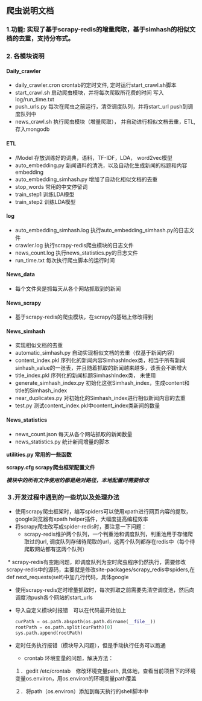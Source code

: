 
## 爬虫说明文档

### 1.功能: 实现了基于scrapy-redis的增量爬取，基于simhash的相似文档的去重，支持分布式。

### 2. 各模块说明
#### Daily_crawler
* daily_crawler.cron  crontab的定时文件, 定时运行start_crawl.sh脚本
* start_crawl.sh 启动爬虫模块，并将每次爬取所花费的时间 写入 log/run_time.txt
* push_urls.py 每次在爬虫之前运行，清空调度队列，并将start_url push到调度队列中
* news_crawl.sh 执行爬虫模块（增量爬取）， 并自动进行相似文档去重，ETL, 存入mongodb

#### ETL
* /Model 存放训练好的词典，语料，TF-IDF，LDA， word2vec模型
* auto_embedding.py 新闻语料的清洗，以及自动化生成新闻的标题和内容embedding
* auto_embedding_simhash.py 增加了自动化相似文档的去重
* stop_words 常用的中文停留词
* train_step1 训练LDA模型
* train_step2 训练LDA模型

#### log
* auto_embedding_simhash.log 执行auto_embedding_simhash.py的日志文件
* crawler.log 执行scrapy-redis爬虫模块的日志文件
* news_count.log 执行news_statistics.py的日志文件
* run_time.txt 每次执行爬虫脚本的运行时间

#### News_data
* 每个文件夹是抓每天从各个网站抓取到的新闻

#### News_scrapy
* 基于scrapy-redis的爬虫模块，在scrapy的基础上修改得到

#### News_simhash
* 实现相似文档的去重
* automatic_simhash.py 自动实现相似文档的去重（仅基于新闻内容）
* content_index.pkl 序列化的新闻内容SimhashIndex类，相当于所有新闻sinhash_value的一张表，并且随着抓取的新闻越来越多，该表会不断增大
* title_index.pkl 序列化的新闻标题SimhashIndex类， 未使用
* generate_simhash_index.py 初始化这张Simhash_index，生成content和title的Simhash_index
* near_duplicates.py 对初始化的Simhash_index进行相似新闻内容的去重
* test.py 测试content_index.pkl中content_index类新闻的数量

#### News_statistics
* news_count.json 每天从各个网站抓取的新闻数量
* news_statistics.py  统计新闻增量的脚本


**utilities.py 常用的一些函数**

**scrapy.cfg scrapy爬虫框架配置文件**

**_模块中的所有文件使用的都是绝对路径，本地配置时需要修改_**

### ３.开发过程中遇到的一些坑以及处理办法
* 使用scrapy爬虫框架时，编写spiders可以使用xpath进行网页内容的提取，google浏览器有xpath helper插件，大幅度提高编程效率
* 将scrapy爬虫改写成spider-redis时，要注意一下问题：
  * scrapy-redis维护两个队列，一个判重池和调度队列，判重池用于存储爬取过的url, 调度队列存储待爬取的url，这两个队列都存在redis中（每个待爬取网站都有这两个队列）
  
  * scrapy-redis有空跑问题，即调度队列为空时爬虫程序仍然执行，需要修改scrapy-redis中的源码，主要就是修改site-packages/scrapy_redis中spiders,在def next_requests(self)中加几行代码，具体google
　
  * 使用scrapy-redis定时增量抓取时，每次抓取之前需要先清空调度池，然后向调度池push各个网站的start_urls


* 导入自定义模块时报错　可以在代码最开始加上

    ```python
    curPath = os.path.abspath(os.path.dirname(__file__))
    rootPath = os.path.split(curPath)[0]
    sys.path.append(rootPath)
    ```
* 定时任务执行报错（模块导入问题），但是手动执行任务可以跑通
  * crontab 环境变量的问题，解决方法：
   
   １．gedit /etc/crontab　修改环境变量path, 具体地，查看当前项目下的环境变量os.environ，用os.environ的环境变量path覆盖 
        
   ２．将path（os.environ）添加到每天执行的shell脚本中  
